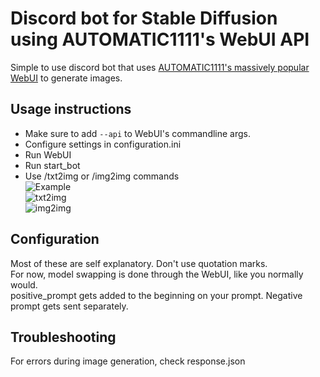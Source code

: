 # Discord bot for Stable Diffusion using AUTOMATIC1111's WebUI API
Simple to use discord bot that uses [AUTOMATIC1111's massively popular WebUI](https://github.com/AUTOMATIC1111/stable-diffusion-webui/) to generate images.

## Usage instructions
- Make sure to add ```--api``` to WebUI's commandline args.  
- Configure settings in configuration.ini  
- Run WebUI  
- Run start_bot
- Use /txt2img or /img2img commands  
![Example](https://iloveur.mom/i/3l5RNvhKzh.gif)  
![txt2img](https://iloveur.mom/i/iD60cesdiY.jpg)  
![img2img](https://iloveur.mom/i/znSRFQFbHI.jpg)




## Configuration
Most of these are self explanatory. Don't use quotation marks.  
For now, model swapping is done through the WebUI, like you normally would.  
positive_prompt gets added to the beginning on your prompt. Negative prompt gets sent separately.


## Troubleshooting
For errors during image generation, check response.json  
